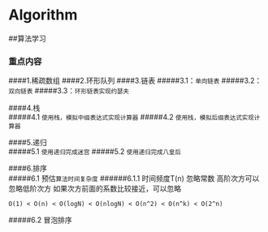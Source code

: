 # Algorithm
##算法学习

### 重点内容
####1.稀疏数组
####2.环形队列
####3.链表 
#####3.1：`单向链表`
#####3.2：`双向链表`
#####3.3：`环形链表实现约瑟夫`
    
####4.栈    
#####4.1 `使用栈，模拟中缀表达式实现计算器`
#####4.2 `使用栈，模拟后缀表达式实现计算器`
     
####5.递归   
#####5.1 `使用递归完成迷宫`
#####5.2 `使用递归完成八皇后`

####6.排序   
#####6.1 预估`算法时间复杂度`
######6.1.1 时间频度T(n) 
    忽略常数
    高阶次方可以忽略低阶次方
    如果次方前面的系数比较接近，可以忽略
    
    O(1) < O(n) < O(logN) < O(nlogN) < O(n^2) < O(n^k) < O(2^n)



#####6.2 冒泡排序